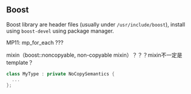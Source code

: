 ## Boost

Boost library are header files (usually under `/usr/include/boost`), install using `boost-devel` using package manager.

 



MP11: mp_for_each ???





mixin（boost::noncopyable, non-copyable mixin）？？？mixin不一定是template？

```cpp
class MyType : private NoCopySemantics {
  ...
};
```
